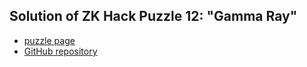 ## Solution of ZK Hack Puzzle 12: "Gamma Ray"

- [puzzle page](https://zkhack.dev/zkhackIV/puzzleF1.html)
- [GitHub repository](https://github.com/ZK-Hack/puzzle-gamma-ray)
